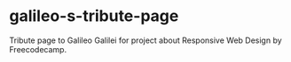 # galileo-s-tribute-page
Tribute page to Galileo Galilei for project about Responsive Web Design by Freecodecamp.
